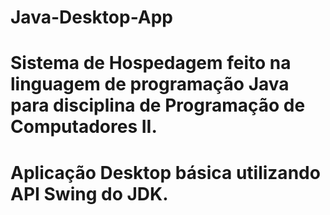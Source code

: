 # Java-Desktop-App

# Sistema de Hospedagem feito na linguagem de programação Java para disciplina de Programação de Computadores II.
# Aplicação Desktop básica utilizando API Swing do JDK.
